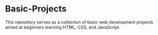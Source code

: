 # Basic-Projects
This repository serves as a collection of basic web development projects aimed at beginners learning HTML, CSS, and JavaScript.
